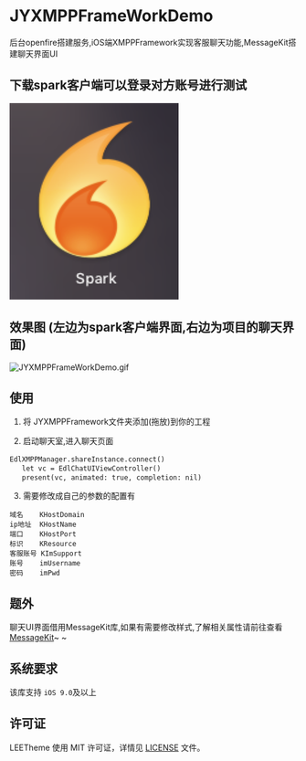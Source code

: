 # JYXMPPFrameWorkDemo
后台openfire搭建服务,iOS端XMPPFramework实现客服聊天功能,MessageKit搭建聊天界面UI

## 下载spark客户端可以登录对方账号进行测试
![image](https://github.com/JohnsonCoding/JYXMPPFrameWorkDemo/blob/master/spark.png)

## 效果图 (左边为spark客户端界面,右边为项目的聊天界面)
![JYXMPPFrameWorkDemo.gif](https://github.com/JohnsonCoding/JYXMPPFrameWorkDemo/blob/master/IM效果图.gif)

## 使用
1. 将 JYXMPPFramework文件夹添加(拖放)到你的工程

2. 启动聊天室,进入聊天页面
````
EdlXMPPManager.shareInstance.connect()
   let vc = EdlChatUIViewController()
   present(vc, animated: true, completion: nil)
````
   
3. 需要修改成自己的参数的配置有
````
域名    KHostDomain
ip地址  KHostName
端口    KHostPort
标识    KResource
客服账号 KImSupport
账号    imUsername
密码    imPwd
````

## 题外
聊天UI界面借用MessageKit库,如果有需要修改样式,了解相关属性请前往查看[MessageKit](https://github.com/MessageKit/MessageKit)~ ~

## 系统要求
该库支持 `iOS 9.0`及以上

## 许可证
LEETheme 使用 MIT 许可证，详情见 [LICENSE](LICENSE) 文件。

